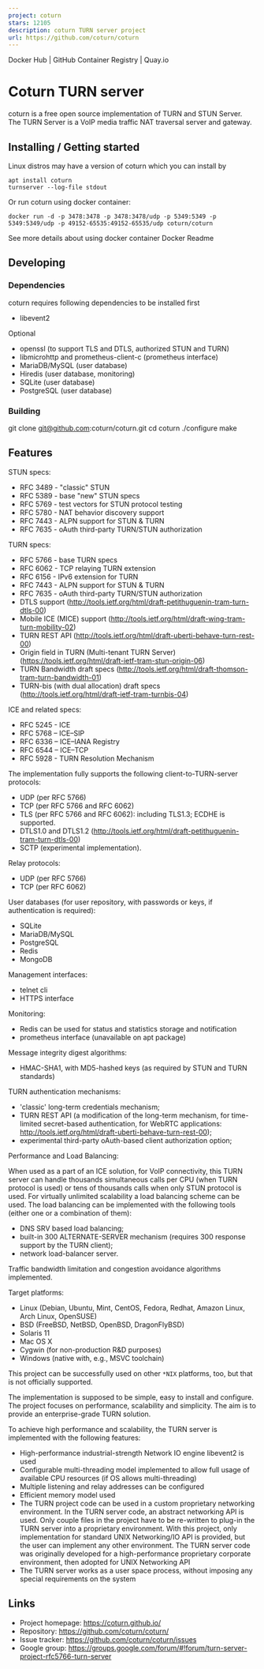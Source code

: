 ```yaml
---
project: coturn
stars: 12105
description: coturn TURN server project
url: https://github.com/coturn/coturn
---
```


Docker Hub | GitHub Container Registry | Quay.io

Coturn TURN server
==================

coturn is a free open source implementation of TURN and STUN Server. The TURN Server is a VoIP media traffic NAT traversal server and gateway.

Installing / Getting started
----------------------------

Linux distros may have a version of coturn which you can install by

```
apt install coturn
turnserver --log-file stdout
```

Or run coturn using docker container:

```
docker run -d -p 3478:3478 -p 3478:3478/udp -p 5349:5349 -p 5349:5349/udp -p 49152-65535:49152-65535/udp coturn/coturn
```

See more details about using docker container Docker Readme

Developing
----------

### Dependencies

coturn requires following dependencies to be installed first

-   libevent2

Optional

-   openssl (to support TLS and DTLS, authorized STUN and TURN)
-   libmicrohttp and prometheus-client-c (prometheus interface)
-   MariaDB/MySQL (user database)
-   Hiredis (user database, monitoring)
-   SQLite (user database)
-   PostgreSQL (user database)

### Building

git clone git@github.com:coturn/coturn.git
cd coturn
./configure
make

Features
--------

STUN specs:

-   RFC 3489 - "classic" STUN
-   RFC 5389 - base "new" STUN specs
-   RFC 5769 - test vectors for STUN protocol testing
-   RFC 5780 - NAT behavior discovery support
-   RFC 7443 - ALPN support for STUN & TURN
-   RFC 7635 - oAuth third-party TURN/STUN authorization

TURN specs:

-   RFC 5766 - base TURN specs
-   RFC 6062 - TCP relaying TURN extension
-   RFC 6156 - IPv6 extension for TURN
-   RFC 7443 - ALPN support for STUN & TURN
-   RFC 7635 - oAuth third-party TURN/STUN authorization
-   DTLS support (http://tools.ietf.org/html/draft-petithuguenin-tram-turn-dtls-00)
-   Mobile ICE (MICE) support (http://tools.ietf.org/html/draft-wing-tram-turn-mobility-02)
-   TURN REST API (http://tools.ietf.org/html/draft-uberti-behave-turn-rest-00)
-   Origin field in TURN (Multi-tenant TURN Server) (https://tools.ietf.org/html/draft-ietf-tram-stun-origin-06)
-   TURN Bandwidth draft specs (http://tools.ietf.org/html/draft-thomson-tram-turn-bandwidth-01)
-   TURN-bis (with dual allocation) draft specs (http://tools.ietf.org/html/draft-ietf-tram-turnbis-04)

ICE and related specs:

-   RFC 5245 - ICE
-   RFC 5768 – ICE–SIP
-   RFC 6336 – ICE–IANA Registry
-   RFC 6544 – ICE–TCP
-   RFC 5928 - TURN Resolution Mechanism

The implementation fully supports the following client-to-TURN-server protocols:

-   UDP (per RFC 5766)
-   TCP (per RFC 5766 and RFC 6062)
-   TLS (per RFC 5766 and RFC 6062): including TLS1.3; ECDHE is supported.
-   DTLS1.0 and DTLS1.2 (http://tools.ietf.org/html/draft-petithuguenin-tram-turn-dtls-00)
-   SCTP (experimental implementation).

Relay protocols:

-   UDP (per RFC 5766)
-   TCP (per RFC 6062)

User databases (for user repository, with passwords or keys, if authentication is required):

-   SQLite
-   MariaDB/MySQL
-   PostgreSQL
-   Redis
-   MongoDB

Management interfaces:

-   telnet cli
-   HTTPS interface

Monitoring:

-   Redis can be used for status and statistics storage and notification
-   prometheus interface (unavailable on apt package)

Message integrity digest algorithms:

-   HMAC-SHA1, with MD5-hashed keys (as required by STUN and TURN standards)

TURN authentication mechanisms:

-   'classic' long-term credentials mechanism;
-   TURN REST API (a modification of the long-term mechanism, for time-limited secret-based authentication, for WebRTC applications: http://tools.ietf.org/html/draft-uberti-behave-turn-rest-00);
-   experimental third-party oAuth-based client authorization option;

Performance and Load Balancing:

When used as a part of an ICE solution, for VoIP connectivity, this TURN server can handle thousands simultaneous calls per CPU (when TURN protocol is used) or tens of thousands calls when only STUN protocol is used. For virtually unlimited scalability a load balancing scheme can be used. The load balancing can be implemented with the following tools (either one or a combination of them):

-   DNS SRV based load balancing;
-   built-in 300 ALTERNATE-SERVER mechanism (requires 300 response support by the TURN client);
-   network load-balancer server.

Traffic bandwidth limitation and congestion avoidance algorithms implemented.

Target platforms:

-   Linux (Debian, Ubuntu, Mint, CentOS, Fedora, Redhat, Amazon Linux, Arch Linux, OpenSUSE)
-   BSD (FreeBSD, NetBSD, OpenBSD, DragonFlyBSD)
-   Solaris 11
-   Mac OS X
-   Cygwin (for non-production R&D purposes)
-   Windows (native with, e.g., MSVC toolchain)

This project can be successfully used on other `*NIX` platforms, too, but that is not officially supported.

The implementation is supposed to be simple, easy to install and configure. The project focuses on performance, scalability and simplicity. The aim is to provide an enterprise-grade TURN solution.

To achieve high performance and scalability, the TURN server is implemented with the following features:

-   High-performance industrial-strength Network IO engine libevent2 is used
-   Configurable multi-threading model implemented to allow full usage of available CPU resources (if OS allows multi-threading)
-   Multiple listening and relay addresses can be configured
-   Efficient memory model used
-   The TURN project code can be used in a custom proprietary networking environment. In the TURN server code, an abstract networking API is used. Only couple files in the project have to be re-written to plug-in the TURN server into a proprietary environment. With this project, only implementation for standard UNIX Networking/IO API is provided, but the user can implement any other environment. The TURN server code was originally developed for a high-performance proprietary corporate environment, then adopted for UNIX Networking API
-   The TURN server works as a user space process, without imposing any special requirements on the system

Links
-----

-   Project homepage: https://coturn.github.io/
-   Repository: https://github.com/coturn/coturn/
-   Issue tracker: https://github.com/coturn/coturn/issues
-   Google group: https://groups.google.com/forum/#!forum/turn-server-project-rfc5766-turn-server
